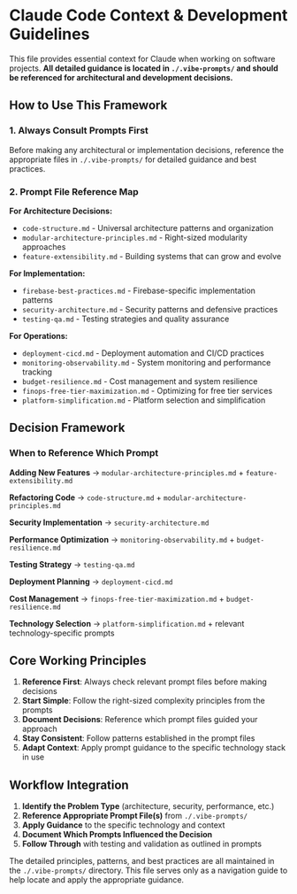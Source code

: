 # Claude Code Context & Development Guidelines

This file provides essential context for Claude when working on software projects. **All detailed guidance is located in `./.vibe-prompts/` and should be referenced for architectural and development decisions.**

## How to Use This Framework

### 1. Always Consult Prompts First
Before making any architectural or implementation decisions, reference the appropriate files in `./.vibe-prompts/` for detailed guidance and best practices.

### 2. Prompt File Reference Map

**For Architecture Decisions:**
- `code-structure.md` - Universal architecture patterns and organization
- `modular-architecture-principles.md` - Right-sized modularity approaches
- `feature-extensibility.md` - Building systems that can grow and evolve

**For Implementation:**
- `firebase-best-practices.md` - Firebase-specific implementation patterns
- `security-architecture.md` - Security patterns and defensive practices
- `testing-qa.md` - Testing strategies and quality assurance

**For Operations:**
- `deployment-cicd.md` - Deployment automation and CI/CD practices
- `monitoring-observability.md` - System monitoring and performance tracking
- `budget-resilience.md` - Cost management and system resilience
- `finops-free-tier-maximization.md` - Optimizing for free tier services
- `platform-simplification.md` - Platform selection and simplification

## Decision Framework

### When to Reference Which Prompt

**Adding New Features** → `modular-architecture-principles.md` + `feature-extensibility.md`

**Refactoring Code** → `code-structure.md` + `modular-architecture-principles.md`

**Security Implementation** → `security-architecture.md`

**Performance Optimization** → `monitoring-observability.md` + `budget-resilience.md`

**Testing Strategy** → `testing-qa.md`

**Deployment Planning** → `deployment-cicd.md`

**Cost Management** → `finops-free-tier-maximization.md` + `budget-resilience.md`

**Technology Selection** → `platform-simplification.md` + relevant technology-specific prompts

## Core Working Principles

1. **Reference First**: Always check relevant prompt files before making decisions
2. **Start Simple**: Follow the right-sized complexity principles from the prompts
3. **Document Decisions**: Reference which prompt files guided your approach
4. **Stay Consistent**: Follow patterns established in the prompt files
5. **Adapt Context**: Apply prompt guidance to the specific technology stack in use

## Workflow Integration

1. **Identify the Problem Type** (architecture, security, performance, etc.)
2. **Reference Appropriate Prompt File(s)** from `./.vibe-prompts/`
3. **Apply Guidance** to the specific technology and context
4. **Document Which Prompts Influenced the Decision**
5. **Follow Through** with testing and validation as outlined in prompts

The detailed principles, patterns, and best practices are all maintained in the `./.vibe-prompts/` directory. This file serves only as a navigation guide to help locate and apply the appropriate guidance.